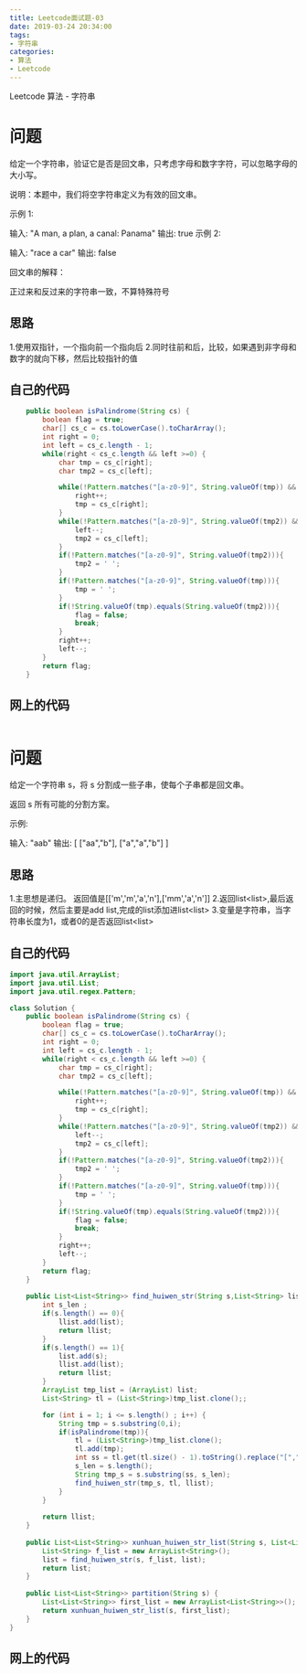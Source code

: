 ```yaml
---
title: Leetcode面试题-03
date: 2019-03-24 20:34:00
tags: 
- 字符串
categories: 
- 算法
- Leetcode
---
```


Leetcode 算法 - 字符串
<!-- more -->

# 问题

给定一个字符串，验证它是否是回文串，只考虑字母和数字字符，可以忽略字母的大小写。

说明：本题中，我们将空字符串定义为有效的回文串。

示例 1:

输入: "A man, a plan, a canal: Panama"
输出: true
示例 2:

输入: "race a car"
输出: false

回文串的解释：

正过来和反过来的字符串一致，不算特殊符号

## 思路

1.使用双指针，一个指向前一个指向后
2.同时往前和后，比较，如果遇到非字母和数字的就向下移，然后比较指针的值

## 自己的代码

```java
    public boolean isPalindrome(String cs) {
        boolean flag = true;
        char[] cs_c = cs.toLowerCase().toCharArray();
        int right = 0;
        int left = cs_c.length - 1;
        while(right < cs_c.length && left >=0) {
            char tmp = cs_c[right];
            char tmp2 = cs_c[left];

            while(!Pattern.matches("[a-z0-9]", String.valueOf(tmp)) && right < cs_c.length - 1){
                right++;
                tmp = cs_c[right];
            }
            while(!Pattern.matches("[a-z0-9]", String.valueOf(tmp2)) && left > 0){
                left--;
                tmp2 = cs_c[left];
            }
            if(!Pattern.matches("[a-z0-9]", String.valueOf(tmp2))){
                tmp2 = ' ';
            }
            if(!Pattern.matches("[a-z0-9]", String.valueOf(tmp))){
                tmp = ' ';
            }
            if(!String.valueOf(tmp).equals(String.valueOf(tmp2))){
                flag = false;
                break;
            }
            right++;
            left--;
        }
        return flag;
    }
```

## 网上的代码

```java
```



<!-- 面试题 -->

# 问题

给定一个字符串 s，将 s 分割成一些子串，使每个子串都是回文串。

返回 s 所有可能的分割方案。

示例:

输入: "aab"
输出:
[
  ["aa","b"],
  ["a","a","b"]
]


## 思路

1.主思想是递归。 返回值是[['m','m','a','n'],['mm','a','n']]
2.返回list<list<String>>,最后返回的时候，然后主要是add list,完成的list添加进list<list<String>>
3.变量是字符串，当字符串长度为1，或者0的是否返回list<list<String>>

## 自己的代码

```java
import java.util.ArrayList;
import java.util.List;
import java.util.regex.Pattern;

class Solution {
    public boolean isPalindrome(String cs) {
        boolean flag = true;
        char[] cs_c = cs.toLowerCase().toCharArray();
        int right = 0;
        int left = cs_c.length - 1;
        while(right < cs_c.length && left >=0) {
            char tmp = cs_c[right];
            char tmp2 = cs_c[left];

            while(!Pattern.matches("[a-z0-9]", String.valueOf(tmp)) && right < cs_c.length - 1){
                right++;
                tmp = cs_c[right];
            }
            while(!Pattern.matches("[a-z0-9]", String.valueOf(tmp2)) && left > 0){
                left--;
                tmp2 = cs_c[left];
            }
            if(!Pattern.matches("[a-z0-9]", String.valueOf(tmp2))){
                tmp2 = ' ';
            }
            if(!Pattern.matches("[a-z0-9]", String.valueOf(tmp))){
                tmp = ' ';
            }
            if(!String.valueOf(tmp).equals(String.valueOf(tmp2))){
                flag = false;
                break;
            }
            right++;
            left--;
        }
        return flag;
    }
    
    public List<List<String>> find_huiwen_str(String s,List<String> list, List<List<String>> llist){
        int s_len ;
        if(s.length() == 0){
            llist.add(list);
            return llist;
        }
        if(s.length() == 1){
            list.add(s);
            llist.add(list);
            return llist;
        }
        ArrayList tmp_list = (ArrayList) list;
        List<String> tl = (List<String>)tmp_list.clone();;

        for (int i = 1; i <= s.length() ; i++) {
            String tmp = s.substring(0,i);
            if(isPalindrome(tmp)){
                tl = (List<String>)tmp_list.clone();
                tl.add(tmp);
                int ss = tl.get(tl.size() - 1).toString().replace("[","").replace("]","").replace(",","").replace(" ","").length();
                s_len = s.length();
                String tmp_s = s.substring(ss, s_len);
                find_huiwen_str(tmp_s, tl, llist);
            }
        }
        
        return llist;
    }
    
    public List<List<String>> xunhuan_huiwen_str_list(String s, List<List<String>> list) {
        List<String> f_list = new ArrayList<String>();
        list = find_huiwen_str(s, f_list, list);
        return list;
    }
    
    public List<List<String>> partition(String s) {
        List<List<String>> first_list = new ArrayList<List<String>>();
        return xunhuan_huiwen_str_list(s, first_list);
    }
}
```

## 网上的代码

```java
```